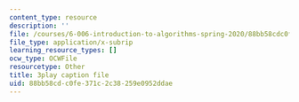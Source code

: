 ```yaml
---
content_type: resource
description: ''
file: /courses/6-006-introduction-to-algorithms-spring-2020/88bb58cdc0fe371c2c38259e0952ddae_yndgIDO0zQQ.srt
file_type: application/x-subrip
learning_resource_types: []
ocw_type: OCWFile
resourcetype: Other
title: 3play caption file
uid: 88bb58cd-c0fe-371c-2c38-259e0952ddae
---
```

